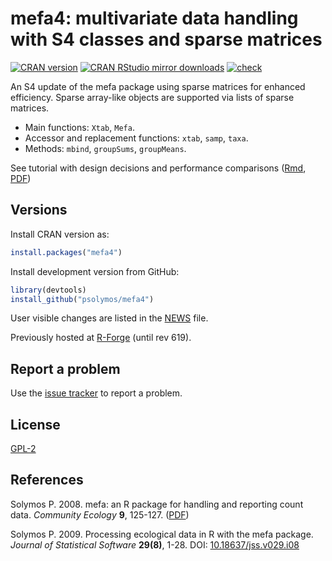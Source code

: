 # mefa4: multivariate data handling with S4 classes and sparse matrices

[![CRAN version](https://www.r-pkg.org/badges/version/mefa4)](https://CRAN.R-project.org/package=mefa4)
[![CRAN RStudio mirror downloads](https://cranlogs.r-pkg.org/badges/grand-total/mefa4)](https://CRAN.R-project.org/package=mefa4)
[![check](https://github.com/psolymos/mefa4/actions/workflows/check.yml/badge.svg)](https://github.com/psolymos/mefa4/actions/workflows/check.yml)

An S4 update of the mefa package using sparse matrices for enhanced efficiency.
Sparse array-like objects are supported via lists of sparse matrices.

* Main functions: `Xtab`, `Mefa`.
* Accessor and replacement functions: `xtab`, `samp`, `taxa`.
* Methods: `mbind`, `groupSums`, `groupMeans`.

See tutorial with design decisions and performance comparisons ([Rmd](https://github.com/psolymos/mefa4/blob/master/extras/mefa4.Rmd), [PDF](https://github.com/psolymos/mefa4/raw/master/extras/mefa4.pdf))

## Versions

Install CRAN version as:

```R
install.packages("mefa4")
```

Install development version from GitHub:

```R
library(devtools)
install_github("psolymos/mefa4")
```

User visible changes are listed in the [NEWS](https://github.com/psolymos/mefa4/blob/master/NEWS.md) file.

Previously hosted at [R-Forge](https://r-forge.r-project.org/projects/mefa/) (until rev 619).

## Report a problem

Use the [issue tracker](https://github.com/psolymos/mefa4/issues)
to report a problem.

## License

[GPL-2](https://www.gnu.org/licenses/old-licenses/gpl-2.0.en.html)

## References

Solymos P. 2008. mefa: an R package for handling and reporting count data.
_Community Ecology_ **9**, 125-127. ([PDF](https://drive.google.com/file/d/0B-q59n6LIwYPdWVkWlQ1ZzFMS3c/view?usp=sharing))

Solymos P. 2009. Processing ecological data in R with the mefa package.
_Journal of Statistical Software_ **29(8)**, 1-28.
DOI: [10.18637/jss.v029.i08](https://doi.org/10.18637/jss.v029.i08)
